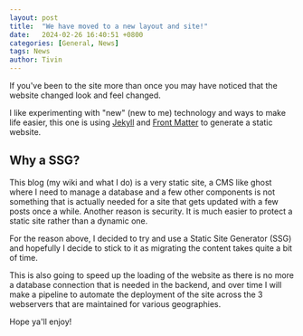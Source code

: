 ```yaml
---
layout: post
title:  "We have moved to a new layout and site!"
date:   2024-02-26 16:40:51 +0800
categories: [General, News]
tags: News
author: Tivin
---
```

If you've been to the site more than once you may have noticed that the website changed look and feel changed.

I like experimenting with "new" (new to me) technology and ways to make life easier, this one is using [Jekyll] and [Front Matter] to generate a static website.

## Why a SSG?
This blog (my wiki and what I do) is a very static site, a CMS like ghost where I need to manage a database and a few other components is not something that is actually needed for a site that gets updated with a few posts once a while.
Another reason is security. It is much easier to protect a static site rather than a dynamic one.

For the reason above, I decided to try and use a Static Site Generator (SSG) and hopefully I decide to stick to it as migrating the content takes quite a bit of time.

This is also going to speed up the loading of the website as there is no more a database connection that is needed in the backend, and over time I will make a pipeline to automate the deployment of the site across the 3 webservers that are maintained for various geographies.

Hope ya'll enjoy!

[Jekyll]: https://github.com/jekyll/jekyll
[Front Matter]: https://frontmatter.codes/docs/markdown

